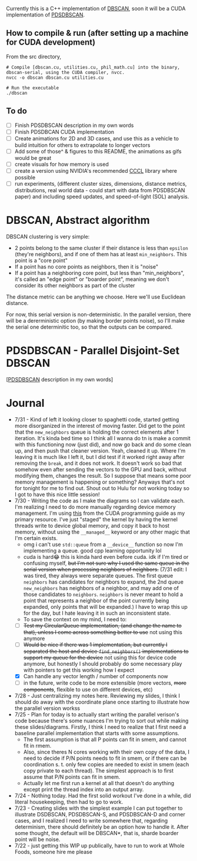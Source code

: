 Currently this is a C++ implementation of [DBSCAN](https://en.wikipedia.org/wiki/DBSCAN), soon it will be a CUDA implementation of [PDSDBSCAN](https://ieeexplore.ieee.org/document/6468492).

## How to compile & run (after setting up a machine for CUDA development)
From the src directory,
```
# Compile [dbscan.cu, utilities.cu, phil_math.cu] into the binary, dbscan-serial, using the CUDA compiler, nvcc.
nvcc -o dbscan dbscan.cu utilities.cu

# Run the executable
./dbscan
```

## To do
- [ ] Finish PDSDBSCAN description in my own words
- [ ] Finish PDSDBCAN CUDA implementation
- [ ] Create animations for 2D and 3D cases, and use this as a vehicle to build intuition for others to extrapolate to longer vectors
- [ ] Add some of those^ & figures to this README, the animations as gifs would be great
- [ ] create visuals for how memory is used
- [ ] create a version using NVIDIA's recommended [CCCL](https://github.com/NVIDIA/cccl) library where possible
- [ ] run experiments, (different cluster sizes, dimensions, distance metrics, distributions, real world data - could start with data from PDSDBSCAN paper) and including speed updates, and speed-of-light (SOL) analysis. 

# DBSCAN, Abstract algorithm
DBSCAN clustering is very simple:
- 2 points belong to the same cluster if their distance is less than `epsilon` (they're neighbors),
    and if one of them has at least `min_neighbors`. This point is a "core point"
- If a point has no core points as neighbors, then it is "noise"
- If a point has a neighboring core point, but less than "min_neighbors", it's called an "edge point" or "boarder point",
    meaning we don't consider its other neighbors as part of the cluster

The distance metric can be anything we choose. Here we'll use Euclidean distance.

For now, this serial version is non-deterministic.
In the parallel version, there will be a dererministic option (by making border points noise), so I'll make the serial one determinitic too, so that the outputs can be compared.

# PDSDBSCAN - Parallel Disjoint-Set DBSCAN
[[PDSDBSCAN](https://ieeexplore.ieee.org/document/6468492) description in my own words]

# Journal
- 7/31 - Kind of left it looking closer to spaghetti code, started getting more disorganized in the interest of moving faster. Did get to the point that the `new_neighbors` queue is holding the correct elements after 1 iteration. It's kinda bed time so I think all I wanna do tn is make a commit with this functioning now (just did), and now go back and do some clean up, and then push that cleaner version. Yeah, cleaned it up. Where I'm leaving it is much like I left it, but I did test if it worked right away after removing the `break`, and it does not work. It doesn't work so bad that somehow even after sending the vectors to the GPU and back, without modifying them, changes the result. So I suppose that means some poor memory management is happening or something? Anyways that's not for tonight for me to find out. Shout out to Hulu for not working today so I got to have this nice little session!
- 7/30 - Writing the code as I make the diagrams so I can validate each. I'm realizing I need to do more manually regarding device memory management. I'm using [this](https://docs.nvidia.com/cuda/cuda-c-programming-guide/index.html#device-memory) from the CUDA programming guide as my primary resource. I've just "staged" the kernel by having the kernel threads write to device global memory, and copy it back to host memory, without using the `__managed__` keyword or any other magic that I'm certain exists.
    - omg i can't use `std::queue` from a `__device__` function so now I'm implementing a queue. good cpp learning opportunity lol
    - cuda is hard😂 this is kinda hard even before cuda. idk if I'm tired or confusing myself, ~~but I'm not sure why I used the same queue in the serial version when processing neighbors of neighbors.~~ (7/31 edit: I was tired, they always were separate queues. The first queue `neighbors` has candidates for neighbors to expand, the 2nd queue `new_neighbors` has neighbors of a neighbor, and may add one of those candidates to `neighbors`. `neighbors` is never meant to hold a point that represents a neighbor of the point currently being expanded, only points that will be expanded.) I have to wrap this up for the day, but I hate leaving it in such an inconsistent state.
    - To save the context on my mind, I need to:
    - [ ] ~~Test my CircularQueue implementation, (and change the name to that), unless I come across something better to use~~ not using this anymore
    - [ ] ~~Would be nice if there was 1 implementation, but currently I separated the host and device `find_neighbors()` implementations to support my queue for the device~~ not using this for device code anymore, but honestly I should probably do some necessary play with pointers to get this working how I expect
    - [x] Can handle any vector length / number of components now
    - [ ] in the future, write code to be more extensible (more vectors, ~~more components~~, flexible to use on different devices, etc)
- 7/28 - Just centralizing my notes here. Reviewing my slides, I think I should do away with the coordinate plane once starting to illustrate how the parallel version workss
- 7/25 - Plan for today is to actually start writing the parallel verison's code because there's some nuances I'm trying to sort out while making these slides/diagrams. Firstly, I think I need to realize that I first need a baseline parallel implementation that starts with some assumptions.
    - The first assumption is that all P points can fit in smem, and cannot fit in rmem.
    - Also, since theres N cores working with their own copy of the data, I need to decide if P/N points needs to fit in smem, or if there can be coordination s. t. only few copies are needed to exist in smem (each copy private to each thread). The simplest approach is to first assume that P/N points can fit in smem.
    - Actually let me first run a kernel at all that doesn't do anything except print the thread index into an output array.
- 7/24 - Nothing today. Had the first solid workout I've done in a while, did literal housekeeping, then had to go to work.
- 7/23 - Creating slides with the simplest example I can put together to illustrate DSDBSCAN, PDSDBSCAN-S, and PDSDBSCAN-D and corner cases, and I realized I need to write somewhere that, regarding determinism, there should definitely be an option how to handle it. After some thought, the default will be DBSCAN*, that is, sharde boarder point will be noise.
- 7/22 - just getting this WIP up publically, have to run to work at Whole Foods, someone hire me please

